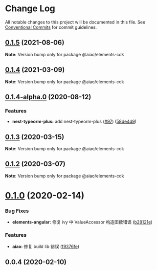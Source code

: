 # Change Log

All notable changes to this project will be documented in this file. See [Conventional Commits](https://conventionalcommits.org) for commit guidelines.

## [0.1.5](https://github.com/aiao-io/aiao/compare/@aiao/elements-cdk@0.1.4-alpha.0...@aiao/elements-cdk@0.1.5) (2021-08-06)

**Note:** Version bump only for package @aiao/elements-cdk





## [0.1.4](https://github.com/aiao-io/aiao/compare/@aiao/elements-cdk@0.1.4-alpha.0...@aiao/elements-cdk@0.1.4) (2021-03-09)

**Note:** Version bump only for package @aiao/elements-cdk

## [0.1.4-alpha.0](https://github.com/aiao-io/aiao/compare/@aiao/elements-cdk@0.1.3...@aiao/elements-cdk@0.1.4-alpha.0) (2020-08-12)

### Features

- **nest-typeorm-plus:** add nest-typeorm-plus ([#97](https://github.com/aiao-io/aiao/issues/97)) ([58de4d9](https://github.com/aiao-io/aiao/commit/58de4d9f6595824d86f59d4018ea4065c84f58fa))

## [0.1.3](https://github.com/aiao-io/aiao/compare/@aiao/elements-cdk@0.1.2...@aiao/elements-cdk@0.1.3) (2020-03-15)

**Note:** Version bump only for package @aiao/elements-cdk

## [0.1.2](https://github.com/aiao-io/aiao/compare/@aiao/elements-cdk@0.1.0...@aiao/elements-cdk@0.1.2) (2020-03-07)

**Note:** Version bump only for package @aiao/elements-cdk

# [0.1.0](https://github.com/aiao-io/aiao/compare/@aiao/elements-cdk@0.0.4...@aiao/elements-cdk@0.1.0) (2020-02-14)

### Bug Fixes

- **elements-angular:** 修复 ivy 中 ValueAccessor 构造函数错误 ([b28121e](https://github.com/aiao-io/aiao/commit/b28121e0f9cd73a04130a856028e7465c55c22fb))

### Features

- **aiao:** 修复 build lib 错误 ([f9376fe](https://github.com/aiao-io/aiao/commit/f9376fe1a4823cf18965187a50bc8eaad16eadfd))

## 0.0.4 (2020-02-10)
